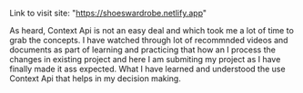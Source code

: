 Link to visit site: "https://shoeswardrobe.netlify.app"

As heard, Context Api is not an easy deal and which took me a lot of time to grab the concepts. I have watched through lot of recommnded videos and documents as part of learning and practicing  that how an I process the changes in existing project and here I am submiting my project as I have finally made it ass expected. What I have learned and understood the use Context Api that helps in my decision making.